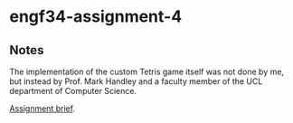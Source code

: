 # engf34-assignment-4

## Notes

The implementation of the custom Tetris game itself was not done by me, but instead by Prof. Mark Handley and a faculty member of the UCL department of Computer Science.

[Assignment brief](https://github.com/mhandley/ENGF34-2023/blob/main/assignments/assignment4/assignment4.pdf).
